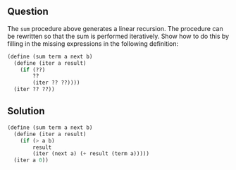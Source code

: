 Question
--------
The `sum` procedure above generates a linear recursion. The procedure can be
rewritten so that the sum is performed iteratively. Show how to do this by
filling in the missing expressions in the following definition:

```scheme
(define (sum term a next b)
  (define (iter a result)
    (if (??)
        ??
        (iter ?? ??))))
  (iter ?? ??))
```

Solution
--------
```scheme
(define (sum term a next b)
  (define (iter a result)
    (if (> a b)
        result
        (iter (next a) (+ result (term a)))))
  (iter a 0))
```
